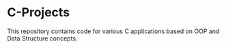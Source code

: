 # C-Projects
This repository contains code for various C applications based on OOP and Data Structure concepts.
